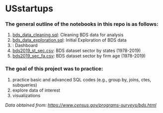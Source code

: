 # USstartups

### The general outline of the notebooks in this repo is as follows:
1. [bds_data_cleaning.sql](https://github.com/yyklee/USstartups/bds_data_cleaning.sql.md): Cleaning BDS data for analysis
2. [bds_data_exploration.sql](https://github.com/yyklee/USstartups/bds_data_exploration.sql.md): Initial Exploration of BDS data 
3.   : Dashboard 
4. [bds2019_st_sec.csv](https://github.com/yyklee/USstartups/bds2019_st_sec.csv.md): BDS dataset sector by states (1978-2019)
5. [bds2019_sec_fa.csv](https://github.com/yyklee/USstartups/bds2019_sec_fa.csv.md): BDS dataset sector by firm age (1978-2019)

### The goal of this project was to practice:
1. practice basic and advanced SQL codes (e.g., group by, joins, ctes, subqueries)
2. explore data of interest
3. visualizations 

*Data obtained from: https://www.census.gov/programs-surveys/bds.html*
